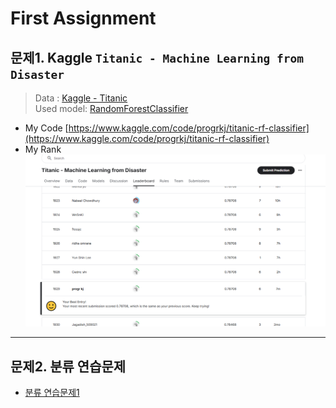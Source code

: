 # First Assignment

## 문제1. Kaggle `Titanic - Machine Learning from Disaster`

> Data : [Kaggle - Titanic](https://www.kaggle.com/competitions/titanic) \
> Used model: [RandomForestClassifier](https://scikit-learn.org/stable/modules/generated/sklearn.ensemble.RandomForestClassifier.html)


- My Code
    [https://www.kaggle.com/code/progrkj/titanic-rf-classifier](https://www.kaggle.com/code/progrkj/titanic-rf-classifier)
- My Rank
![](./kaggle.png)

---

## 문제2. 분류 연습문제

- [분류 연습문제1](colab_practice/practice1/index.html)

